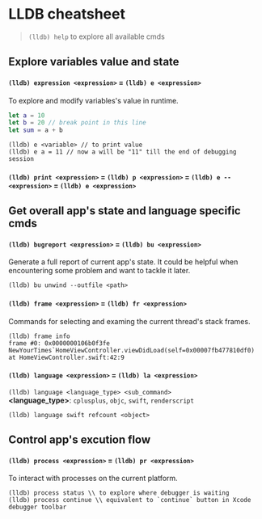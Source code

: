 # LLDB cheatsheet

> `(lldb) help` to explore all available cmds

## Explore variables value and state
#### `(lldb) expression <expression>` = `(lldb) e <expression>`
To explore and modify variables's value in runtime.

```swift
let a = 10
let b = 20 // break point in this line
let sum = a + b
```
```
(lldb) e <variable> // to print value
(lldb) e a = 11 // now a will be "11" till the end of debugging session
```

#### `(lldb) print <expression>` = `(lldb) p <expression>` = `(lldb) e -- <expression>` = `(lldb) e <expression>`

## Get overall app's state and language specific cmds
#### `(lldb) bugreport <expression>` = `(lldb) bu <expression>`
Generate a full report of current app's state. It could be helpful when encountering some problem and want to tackle it later.
```
(lldb) bu unwind --outfile <path>
```

#### `(lldb) frame <expression>` = `(lldb) fr <expression>`
Commands for selecting and examing the current thread's stack frames.
```
(lldb) frame info 
frame #0: 0x0000000106b0f3fe NewYourTimes`HomeViewController.viewDidLoad(self=0x00007fb477810df0) at HomeViewController.swift:42:9
```

#### `(lldb) language <expression>` = `(lldb) la <expression>`
`(lldb) language <language_type> <sub_command>` \
**<language_type>**: `cplusplus`, `objc`, `swift`, `renderscript`
```
(lldb) language swift refcount <object>
```

## Control app's excution flow
#### `(lldb) process <expression>` = `(lldb) pr <expression>`
To interact with processes on the current platform.
```
(lldb) process status \\ to explore where debugger is waiting
(lldb) process continue \\ equivalent to `continue` button in Xcode debugger toolbar
```










